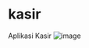# kasir
Aplikasi Kasir
![image](https://user-images.githubusercontent.com/82166531/180213122-59ad9180-3bcd-494e-8a1b-f2897dc113cb.png)
